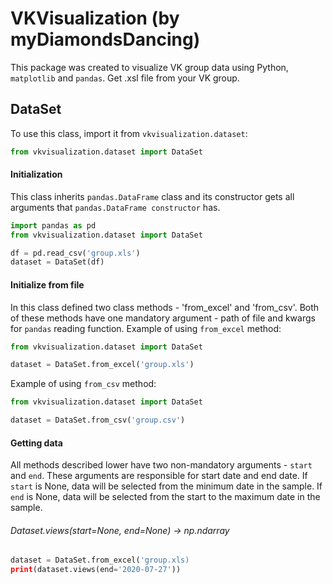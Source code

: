 # VKVisualization (by myDiamondsDancing)

This package was created to visualize VK group data using Python, `matplotlib` and `pandas`. Get .xsl file from your VK group.

## DataSet
To use this class, import it from `vkvisualization.dataset`:
```python
from vkvisualization.dataset import DataSet
```

#### Initialization
This class inherits `pandas.DataFrame` class and its constructor gets all arguments that `pandas.DataFrame constructor` has.
```python
import pandas as pd
from vkvisualization.dataset import DataSet

df = pd.read_csv('group.xls')
dataset = DataSet(df)
```

#### Initialize from file
In this class defined two class methods - 'from_excel' and 'from_csv'. Both of these methods have one mandatory argument - path of file and kwargs for `pandas` reading function.
Example of using `from_excel` method:
```python
from vkvisualization.dataset import DataSet

dataset = DataSet.from_excel('group.xls')
```
Example of using `from_csv` method:
```python
from vkvisualization.dataset import DataSet

dataset = DataSet.from_csv('group.csv')
```
#### Getting data
All methods described lower have two non-mandatory arguments - `start` and `end`. These arguments are responsible for start date and end date. If `start` is None, data will be selected from the minimum date in the sample. If `end` is None, data will be selected from the start to the maximum date in the sample. 

###### Dataset.views(start=None, end=None) -> np.ndarray
```python
dataset = DataSet.from_excel('group.xls)
print(dataset.views(end='2020-07-27'))
```

###### 
